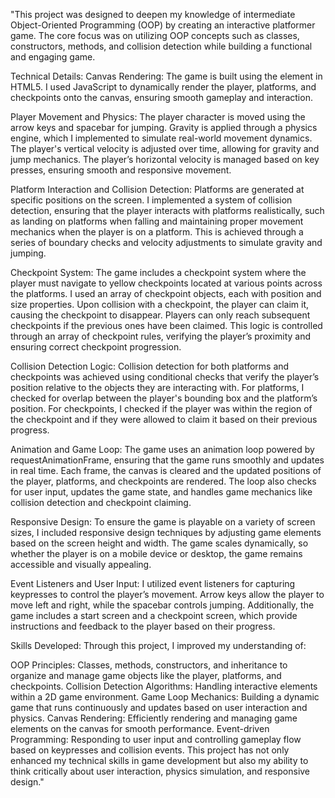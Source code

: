 "This project was designed to deepen my knowledge of intermediate Object-Oriented Programming (OOP) by creating an interactive platformer game. The core focus was on utilizing OOP concepts such as classes, constructors, methods, and collision detection while building a functional and engaging game.

Technical Details:
Canvas Rendering: The game is built using the <canvas> element in HTML5. I used JavaScript to dynamically render the player, platforms, and checkpoints onto the canvas, ensuring smooth gameplay and interaction.

Player Movement and Physics: The player character is moved using the arrow keys and spacebar for jumping. Gravity is applied through a physics engine, which I implemented to simulate real-world movement dynamics. The player's vertical velocity is adjusted over time, allowing for gravity and jump mechanics. The player’s horizontal velocity is managed based on key presses, ensuring smooth and responsive movement.

Platform Interaction and Collision Detection: Platforms are generated at specific positions on the screen. I implemented a system of collision detection, ensuring that the player interacts with platforms realistically, such as landing on platforms when falling and maintaining proper movement mechanics when the player is on a platform. This is achieved through a series of boundary checks and velocity adjustments to simulate gravity and jumping.

Checkpoint System: The game includes a checkpoint system where the player must navigate to yellow checkpoints located at various points across the platforms. I used an array of checkpoint objects, each with position and size properties. Upon collision with a checkpoint, the player can claim it, causing the checkpoint to disappear. Players can only reach subsequent checkpoints if the previous ones have been claimed. This logic is controlled through an array of checkpoint rules, verifying the player’s proximity and ensuring correct checkpoint progression.

Collision Detection Logic: Collision detection for both platforms and checkpoints was achieved using conditional checks that verify the player’s position relative to the objects they are interacting with. For platforms, I checked for overlap between the player's bounding box and the platform’s position. For checkpoints, I checked if the player was within the region of the checkpoint and if they were allowed to claim it based on their previous progress.

Animation and Game Loop: The game uses an animation loop powered by requestAnimationFrame, ensuring that the game runs smoothly and updates in real time. Each frame, the canvas is cleared and the updated positions of the player, platforms, and checkpoints are rendered. The loop also checks for user input, updates the game state, and handles game mechanics like collision detection and checkpoint claiming.

Responsive Design: To ensure the game is playable on a variety of screen sizes, I included responsive design techniques by adjusting game elements based on the screen height and width. The game scales dynamically, so whether the player is on a mobile device or desktop, the game remains accessible and visually appealing.

Event Listeners and User Input: I utilized event listeners for capturing keypresses to control the player’s movement. Arrow keys allow the player to move left and right, while the spacebar controls jumping. Additionally, the game includes a start screen and a checkpoint screen, which provide instructions and feedback to the player based on their progress.

Skills Developed:
Through this project, I improved my understanding of:

OOP Principles: Classes, methods, constructors, and inheritance to organize and manage game objects like the player, platforms, and checkpoints.
Collision Detection Algorithms: Handling interactive elements within a 2D game environment.
Game Loop Mechanics: Building a dynamic game that runs continuously and updates based on user interaction and physics.
Canvas Rendering: Efficiently rendering and managing game elements on the canvas for smooth performance.
Event-driven Programming: Responding to user input and controlling gameplay flow based on keypresses and collision events.
This project has not only enhanced my technical skills in game development but also my ability to think critically about user interaction, physics simulation, and responsive design."
